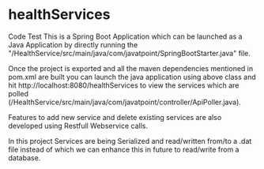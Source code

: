 # healthServices
Code Test
This is a Spring Boot Application which can be launched as a Java Application by directly running the "/HealthService/src/main/java/com/javatpoint/SpringBootStarter.java" file.

Once the project is exported and all the maven dependencies mentioned in pom.xml are built you can launch the java application using above class and hit http://localhost:8080/healthServices to view the services which are polled (/HealthService/src/main/java/com/javatpoint/controller/ApiPoller.java).

Features to add new service and delete existing services are also developed using Restfull Webservice calls.

In this project Services are being Serialized and read/written from/to a .dat file instead of which we can enhance this in future to read/write from a database.

